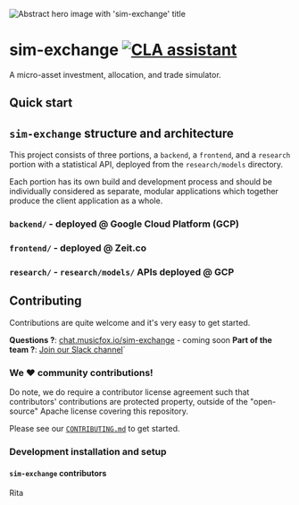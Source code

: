 ![Abstract hero image with 'sim-exchange' title](https://storage.googleapis.com/sim-exchange-public/assets/hero-bw.jpg)

# sim-exchange <a href="https://cla-assistant.io/musicfox/sim-exchange"><img src="https://cla-assistant.io/readme/badge/musicfox/sim-exchange" alt="CLA assistant" /></a>
A micro-asset investment, allocation, and trade simulator.

## Quick start

## `sim-exchange` structure and architecture

This project consists of three portions, a `backend`, a `frontend`, and
a `research` portion with a statistical API, deployed from the 
`research/models` directory. 

Each portion has its own build and development process and should be 
individually considered as separate, modular applications which together
produce the client application as a whole.

### `backend/` - deployed @ Google Cloud Platform (GCP)

### `frontend/` - deployed @ Zeit.co

### `research/` - `research/models/` APIs deployed @ GCP


## Contributing

Contributions are quite welcome and it's very easy to get started.

**Questions ?**: [chat.musicfox.io/sim-exchange](https://chat.musicfox.io/sim-exchange) - coming soon
**Part of the team ?**: [Join our Slack channel](https://musicfox.slack.com)`

### We :heart: community contributions!

Do note, we do require a contributor license agreement such
that contributors' contributions are protected property, outside of the
"open-source" Apache license covering this repository. 

Please see our [`CONTRIBUTING.md`](CONTRIBUTING.md)
to get started.

### Development installation and setup

#### `sim-exchange` contributors
Rita
